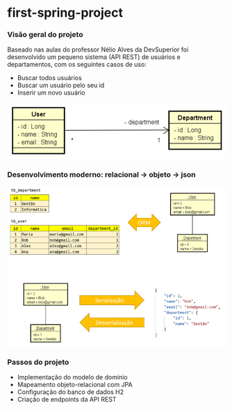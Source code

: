 # first-spring-project

### Visão geral do projeto

Baseado nas aulas do professor Nélio Alves da DevSuperior foi desenvolvido um pequeno sistema (API REST) de usuários e departamentos, com os seguintes casos de uso:

- Buscar todos usuários
- Buscar um usuário pelo seu id
- Inserir um novo usuário

![Image](img/dominio.png "Modelo conceitual")

### Desenvolvimento moderno: relacional -> objeto -> json

![Image](img/objetos.png "Objetos")

### Passos do projeto

- Implementação do modelo de domínio
- Mapeamento objeto-relacional com JPA
- Configuração do banco de dados H2
- Criação de endpoints da API REST




